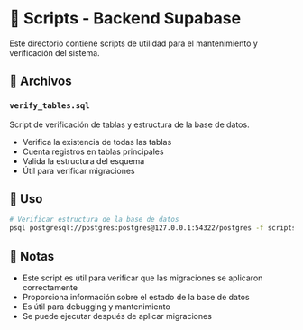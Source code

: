 # 📜 Scripts - Backend Supabase

Este directorio contiene scripts de utilidad para el mantenimiento y verificación del sistema.

## 📁 Archivos

### `verify_tables.sql`
Script de verificación de tablas y estructura de la base de datos.
- Verifica la existencia de todas las tablas
- Cuenta registros en tablas principales
- Valida la estructura del esquema
- Útil para verificar migraciones

## 🚀 Uso

```bash
# Verificar estructura de la base de datos
psql postgresql://postgres:postgres@127.0.0.1:54322/postgres -f scripts/verify_tables.sql
```

## 📝 Notas

- Este script es útil para verificar que las migraciones se aplicaron correctamente
- Proporciona información sobre el estado de la base de datos
- Es útil para debugging y mantenimiento
- Se puede ejecutar después de aplicar migraciones
